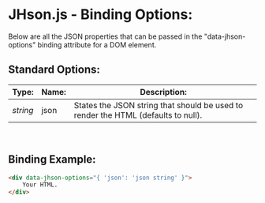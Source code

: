 # JHson.js - Binding Options:

Below are all the JSON properties that can be passed in the "data-jhson-options" binding attribute for a DOM element.


## Standard Options:

| Type: | Name: | Description: |
| --- | --- | --- |
| *string* | json | States the JSON string that should be used to render the HTML (defaults to null). |

<br/>


## Binding Example:

```markdown
<div data-jhson-options="{ 'json': 'json string' }">
    Your HTML.
</div>
```